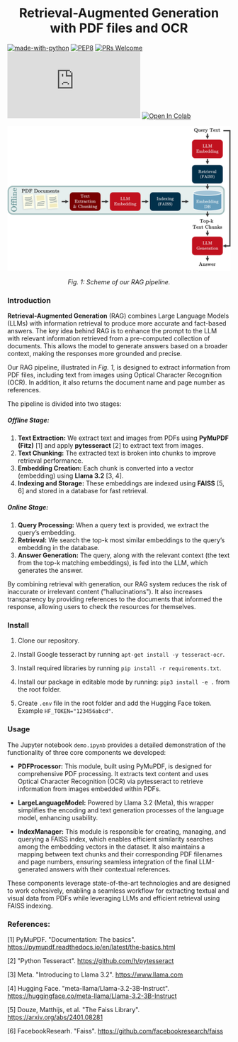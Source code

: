 <p align="center">
  <h1 align="center">Retrieval-Augmented Generation with PDF files and OCR</h1>
</p>

[![made-with-python](https://img.shields.io/badge/Made%20with-Python-1f425f.svg)](https://www.python.org/)
[![PEP8](https://img.shields.io/badge/code%20style-pep8-orange.svg)](https://www.python.org/dev/peps/pep-0008/)
[![PRs Welcome](https://img.shields.io/badge/PRs-welcome-brightgreen.svg?style=flat-square)](http://makeapullrequest.com)
[![GitHub license](https://badgen.net/github/license/Naereen/Strapdown.js)](https://github.com/antoninomariarizzo/rag/blob/main/LICENSE)
[![Open In Colab](https://colab.research.google.com/assets/colab-badge.svg)](https://colab.research.google.com/github/antoninomariarizzo/rag/blob/main/demo.ipynb)


<div style="text-align: center;">
    <img src="resources/rag-scheme.jpg" alt="Rag Scheme">
    <p><em>Fig. 1: Scheme of our RAG pipeline.</em></p>
</div>

### Introduction

**Retrieval-Augmented Generation** (RAG) combines Large Language Models (LLMs) with information retrieval to produce more accurate and fact-based answers. The key idea behind RAG is to enhance the prompt to the LLM with relevant information retrieved from a pre-computed collection of documents. This allows the model to generate answers based on a broader context, making the responses more grounded and precise.

Our RAG pipeline, illustrated in _Fig. 1_, is designed to extract information from PDF files, including text from images using Optical Character Recognition (OCR).  In addition, it also returns the document name and page number as references.

The pipeline is divided into two stages:

##### **Offline Stage:**
1. **Text Extraction:** We extract text and images from PDFs using **PyMuPDF (Fitz)** [1] and apply **pytesseract** [2] to extract text from images.
2. **Text Chunking:** The extracted text is broken into chunks to improve retrieval performance.
3. **Embedding Creation:** Each chunk is converted into a vector (embedding) using **Llama 3.2** [3, 4].
4. **Indexing and Storage:** These embeddings are indexed using **FAISS** [5, 6] and stored in a database for fast retrieval.

##### **Online Stage:**
1. **Query Processing:** When a query text is provided, we extract the query’s embedding.
2. **Retrieval:** We search the top-k most similar embeddings to the query’s embedding in the database.
3. **Answer Generation:** The query, along with the relevant context (the text from the top-k matching embeddings), is fed into the LLM, which generates the answer.

By combining retrieval with generation, our RAG system reduces the risk of inaccurate or irrelevant content ("hallucinations"). It also increases transparency by providing references to the documents that informed the response, allowing users to check the resources for themselves.


### Install
1. Clone our repository.

2. Install Google tesseract by running `apt-get install -y tesseract-ocr`.

3. Install required libraries by running `pip install -r requirements.txt`.

4. Install our package in editable mode by running:
`pip3 install -e .` from the root folder.

5. Create `.env` file in the root folder and add the Hugging Face token. Example `HF_TOKEN="123456abcd"`.


### Usage
The Jupyter notebook `demo.ipynb` provides a detailed demonstration of the functionality of three core components we developed:

- **PDFProcessor:** This module, built using PyMuPDF, is designed for comprehensive PDF processing. It extracts text content and uses Optical Character Recognition (OCR) via pytesseract to retrieve information from images embedded within PDFs.

- **LargeLanguageModel:** Powered by Llama 3.2 (Meta), this wrapper simplifies the encoding and text generation processes of the language model, enhancing usability.

- **IndexManager:** This module is responsible for creating, managing, and querying a FAISS index, which enables efficient similarity searches among the embedding vectors in the dataset. It also maintains a mapping between text chunks and their corresponding PDF filenames and page numbers, ensuring seamless integration of the final LLM-generated answers with their contextual references.

These components leverage state-of-the-art technologies and are designed to work cohesively, enabling a seamless workflow for extracting textual and visual data from PDFs while leveraging LLMs and efficient retrieval using FAISS indexing.


### References:
[1] PyMuPDF. "Documentation: The basics". https://pymupdf.readthedocs.io/en/latest/the-basics.html

[2] "Python Tesseract". https://github.com/h/pytesseract

[3] Meta. "Introducing to Llama 3.2". https://www.llama.com

[4] Hugging Face. "meta-llama/Llama-3.2-3B-Instruct". https://huggingface.co/meta-llama/Llama-3.2-3B-Instruct

[5] Douze, Matthijs, et al. "The Faiss Library". https://arxiv.org/abs/2401.08281

[6] FacebookResearh. "Faiss". https://github.com/facebookresearch/faiss
